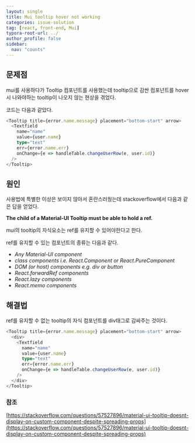 ```yaml
---
layout: single
title: Mui tooltip hover not working
categories: issue-solution
tag: [react, front-end, Mui]
typora-root-url: ../
author_profile: false
sidebar:
  nav: "counts"
---
```


## 문제점

mui를 사용하다가 Tooltip 컴포넌트를 사용했는데 tooltip으로 감싼 컴포넌트를 hover시 나와야하는 tooltip이 나오지 않는 현상을 겪었다.

코드는 다음과 같았다.

```typescript
<Tooltip title={error.name.message} placement="bottom-start" arrow>
  <Textfield
    name="name"
    value={user.name}
    type="text"
    err={error.name.err}
    onChange={e => handleTable.changeUserRow(e, user.id)}
  />
</Tooltip>
```



## 원인

사용법에 특별한 이상은 보이지 않아서 혼란스러웠는데 stackoverflow에서 다음과 같은 답을 얻었다.

**The child of a Material-UI Tooltip must be able to hold a ref.**

mui의 tooltip의 자식요소는 ref를 유지할 수 있어야한다고 한다.

ref를 유지할 수 있는 컴포넌트의 종류는 다음과 같다.

- *Any Material-UI component*
- *class components i.e. React.Component or React.PureComponent*
- *DOM (or host) components e.g. div or button*
- *React.forwardRef components*
- *React.lazy components*
- *React.memo components*



## 해결법

ref를 유지할 수 없는 tooltip의 자식 컴포넌트를 div태그로 감싸주는 것이다.

```typescript
<Tooltip title={error.name.message} placement="bottom-start" arrow>
  <div>
    <Textfield
      name="name"
      value={user.name}
      type="text"
      err={error.name.err}
      onChange={e => handleTable.changeUserRow(e, user.id)}
    />
  </div>
</Tooltip>
```



### 참조

[https://stackoverflow.com/questions/57527896/material-ui-tooltip-doesnt-display-on-custom-component-despite-spreading-props](https://stackoverflow.com/questions/57527896/material-ui-tooltip-doesnt-display-on-custom-component-despite-spreading-props)
